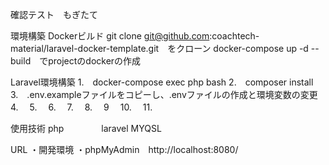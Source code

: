 確認テスト　もぎたて

環境構築
Dockerビルド
git clone git@github.com:coachtech-material/laravel-docker-template.git　をクローン
docker-compose up -d --build　でprojectのdockerの作成

Laravel環境構築
1.　docker-compose exec php bash
2.　composer install
3.　.env.exampleファイルをコピーし、.envファイルの作成と環境変数の変更
4.　
5.　
6.　
7.　
8.　
9　
10.　
11.　

使用技術
php　　　　
laravel
MYQSL

URL
・開発環境
・phpMyAdmin　http://localhost:8080/

